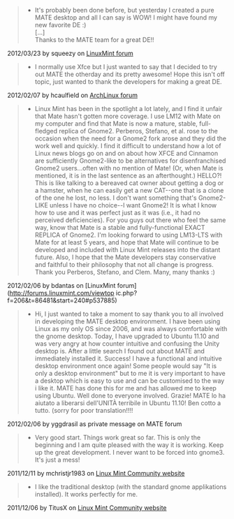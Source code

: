 <!--
.. link:
.. description:
.. tags: 
.. date: 2012-02-10 19:18:27
.. title: Feedback
.. slug: feedback
-->

>

>

>   * It's probably been done before, but yesterday I created a pure MATE
desktop and all I can say is WOW! I might have found my new favorite DE :)  
[...]  
Thanks to the MATE team for a great DE!!

2012/03/23 by squeezy on [LinuxMint
forum](http://forums.linuxmint.com/viewtopic.php?f=206&t=97879)

>

>

>   * I normally use Xfce but I just wanted to say that I decided to try out
MATE the otherday and its pretty awesome! Hope this isn't off topic, just
wanted to thank the developers for making a great DE.

2012/02/07 by hcaulfield on [ArchLinux
forum](https://bbs.archlinux.org/viewtopic.php?pid=1054341#p1054341)

>   * Linux Mint has been in the spotlight a lot lately, and I find it unfair
that Mate hasn't gotten more coverage. I use LM12 with Mate on my computer and
find that Mate is now a mature, stable, full-fledged replica of Gnome2.
Perberos, Stefano, et al. rose to the occasion when the need for a Gnome2 fork
arose and they did the work well and quickly. I find it difficult to
understand how a lot of Linux news blogs go on and on about how XFCE and
Cinnamon are sufficiently Gnome2-like to be alternatives for disenfranchised
Gnome2 users...often with no mention of Mate! (Or, when Mate is mentioned, it
is in the last sentence as an afterthought.) HELLO?! This is like talking to a
bereaved cat owner about getting a dog or a hamster, when he can easily get a
new CAT--one that is a clone of the one he lost, no less. I don't want
something that's Gnome2-LIKE unless I have no choice--I want Gnome2! It is
what I know how to use and it was perfect just as it was (i.e., it had no
perceived deficiencies). For you guys out there who feel the same way, know
that Mate is a stable and fully-functional EXACT REPLICA of Gnome2. I'm
looking forward to using LM13-LTS with Mate for at least 5 years, and hope
that Mate will continue to be developed and included with Linux Mint releases
into the distant future. Also, I hope that the Mate developers stay
conservative and faithful to their philosophy that not all change is progress.
Thank you Perberos, Stefano, and Clem. Many, many thanks :)

2012/02/06 by bdantas on [LinuxMint forum](http://forums.linuxmint.com/viewtop
ic.php?f=206&t=86481&start=240#p537885)

>   * Hi, I just wanted to take a moment to say thank you to all involved in
developing the MATE desktop environment. I have been using Linux as my only OS
since 2006, and was always comfortable with the gnome desktop. Today, I have
upgraded to Ubuntu 11.10 and was very angry at how counter intuitive and
confusing the Unity desktop is. After a little search I found out about MATE
and immediately installed it. Success! I have a functional and intuitive
desktop environment once again! Some people would say "It is only a desktop
environment" but to me it is very important to have a desktop which is easy to
use and can be customised to the way i like it. MATE has done this for me and
has allowed me to keep using Ubuntu. Well done to everyone involved. Grazie!
MATE lo ha aiutato a liberarsi dell'UNITÀ terribile in Ubuntu 11.10! Ben cotto
a tutto. (sorry for poor translation!!!!

2012/02/06 by yggdrasil as private message on MATE forum

>   * Very good start. Things work great so far. This is only the beginning
and I am quite pleased with the way it is working. Keep up the great
development. I never want to be forced into gnome3. It's just a mess!

2011/12/11 by mchristjr1983 on [Linux Mint Community
website](http://community.linuxmint.com/software/review/mint-meta-mate)

>   * I like the traditional desktop (with the standard gnome applikations
installed). It works perfectly for me.

2011/12/06 by TitusX on [Linux Mint Community
website](http://community.linuxmint.com/software/view/mate-desktop)

